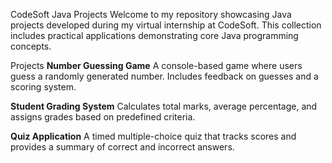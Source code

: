 CodeSoft Java Projects
Welcome to my repository showcasing Java projects developed during my virtual internship at CodeSoft. This collection includes practical applications demonstrating core Java programming concepts.

Projects
**Number Guessing Game**
A console-based game where users guess a randomly generated number. Includes feedback on guesses and a scoring system.

**Student Grading System**
Calculates total marks, average percentage, and assigns grades based on predefined criteria.

**Quiz Application**
A timed multiple-choice quiz that tracks scores and provides a summary of correct and incorrect answers.
